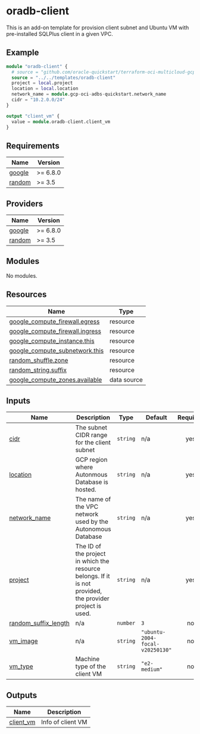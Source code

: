 # oradb-client
This is an add-on template for provision client subnet and Ubuntu VM with pre-installed SQLPlus client in a given VPC.

## Example
```tf
module "oradb-client" {
  # source = "github.com/oracle-quickstart/terraform-oci-multicloud-gcp//templates/oradb-client"
  source = "../../templates/oradb-client"
  project = local.project
  location = local.location
  network_name = module.gcp-oci-adbs-quickstart.network_name
  cidr = "10.2.0.0/24"
}

output "client_vm" {
  value = module.oradb-client.client_vm
}
```
<!-- BEGIN_TF_DOCS -->
## Requirements

| Name | Version |
|------|---------|
| <a name="requirement_google"></a> [google](#requirement\_google) | >= 6.8.0 |
| <a name="requirement_random"></a> [random](#requirement\_random) | >= 3.5 |

## Providers

| Name | Version |
|------|---------|
| <a name="provider_google"></a> [google](#provider\_google) | >= 6.8.0 |
| <a name="provider_random"></a> [random](#provider\_random) | >= 3.5 |

## Modules

No modules.

## Resources

| Name | Type |
|------|------|
| [google_compute_firewall.egress](https://registry.terraform.io/providers/hashicorp/google/latest/docs/resources/compute_firewall) | resource |
| [google_compute_firewall.ingress](https://registry.terraform.io/providers/hashicorp/google/latest/docs/resources/compute_firewall) | resource |
| [google_compute_instance.this](https://registry.terraform.io/providers/hashicorp/google/latest/docs/resources/compute_instance) | resource |
| [google_compute_subnetwork.this](https://registry.terraform.io/providers/hashicorp/google/latest/docs/resources/compute_subnetwork) | resource |
| [random_shuffle.zone](https://registry.terraform.io/providers/hashicorp/random/latest/docs/resources/shuffle) | resource |
| [random_string.suffix](https://registry.terraform.io/providers/hashicorp/random/latest/docs/resources/string) | resource |
| [google_compute_zones.available](https://registry.terraform.io/providers/hashicorp/google/latest/docs/data-sources/compute_zones) | data source |

## Inputs

| Name | Description | Type | Default | Required |
|------|-------------|------|---------|:--------:|
| <a name="input_cidr"></a> [cidr](#input\_cidr) | The subnet CIDR range for the client subnet | `string` | n/a | yes |
| <a name="input_location"></a> [location](#input\_location) | GCP region where Autonmous Database is hosted. | `string` | n/a | yes |
| <a name="input_network_name"></a> [network\_name](#input\_network\_name) | The name of the VPC network used by the Autonomous Database | `string` | n/a | yes |
| <a name="input_project"></a> [project](#input\_project) | The ID of the project in which the resource belongs. If it is not provided, the provider project is used. | `string` | n/a | yes |
| <a name="input_random_suffix_length"></a> [random\_suffix\_length](#input\_random\_suffix\_length) | n/a | `number` | `3` | no |
| <a name="input_vm_image"></a> [vm\_image](#input\_vm\_image) | n/a | `string` | `"ubuntu-2004-focal-v20250130"` | no |
| <a name="input_vm_type"></a> [vm\_type](#input\_vm\_type) | Machine type of the client VM | `string` | `"e2-medium"` | no |

## Outputs

| Name | Description |
|------|-------------|
| <a name="output_client_vm"></a> [client\_vm](#output\_client\_vm) | Info of client VM |
<!-- END_TF_DOCS -->